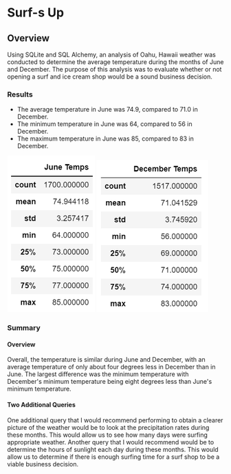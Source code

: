 # Surf-s Up
## Overview
Using SQLite and SQL Alchemy, an analysis of Oahu, Hawaii weather was conducted to determine the average temperature during the months of June and December.  The purpose of this analysis was to evaluate whether or not opening a surf and ice cream shop would be a sound business decision.
### Results
* The average temperature in June was 74.9, compared to 71.0 in December.
* The minimum temperature in June was 64, compared to 56 in December.
* The maximum temperature in June was 85, compared to 83 in December.

![June temps](https://github.com/dkleitsch/Surf-s_up/blob/main/June%20temps.png) ![December Temps](https://github.com/dkleitsch/Surf-s_up/blob/main/December%20Temps.png)

### Summary
#### Overview
Overall, the temperature is similar during June and December, with an average temperature of only about four degrees less in December than in June.  The largest difference was the minimum temperature with December's minimum temperature being eight degrees less than June's minimum temperature.  
#### Two Additional Queries
One additional query that I would recommend performing to obtain a clearer picture of the weather would be to look at the precipitation rates during these months.  This would allow us to see how many days were surfing appropriate weather.  Another query that I would recommend would be to determine the hours of sunlight each day during these months.  This would allow us to determine if there is enough surfing time for a surf shop to be a viable business decision.
